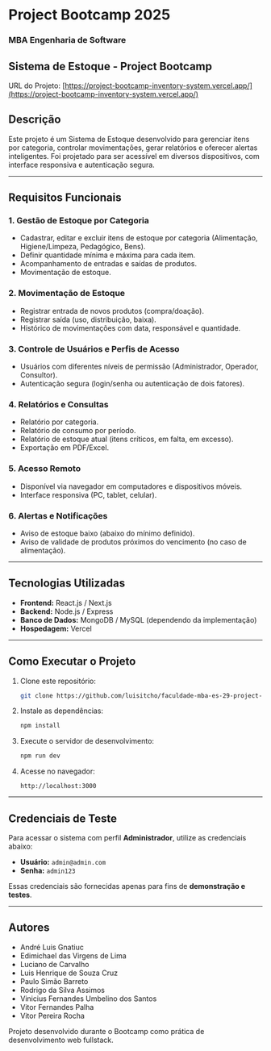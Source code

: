 
# Project Bootcamp 2025
### MBA Engenharia de Software

## Sistema de Estoque - Project Bootcamp

URL do Projeto: [https://project-bootcamp-inventory-system.vercel.app/](https://project-bootcamp-inventory-system.vercel.app/)

## Descrição
Este projeto é um Sistema de Estoque desenvolvido para gerenciar itens por categoria, controlar movimentações, gerar relatórios e oferecer alertas inteligentes. Foi projetado para ser acessível em diversos dispositivos, com interface responsiva e autenticação segura.

---

## Requisitos Funcionais

### 1. Gestão de Estoque por Categoria
- Cadastrar, editar e excluir itens de estoque por categoria (Alimentação, Higiene/Limpeza, Pedagógico, Bens).
- Definir quantidade mínima e máxima para cada item.
- Acompanhamento de entradas e saídas de produtos.
- Movimentação de estoque.

### 2. Movimentação de Estoque
- Registrar entrada de novos produtos (compra/doação).
- Registrar saída (uso, distribuição, baixa).
- Histórico de movimentações com data, responsável e quantidade.

### 3. Controle de Usuários e Perfis de Acesso
- Usuários com diferentes níveis de permissão (Administrador, Operador, Consultor).
- Autenticação segura (login/senha ou autenticação de dois fatores).

### 4. Relatórios e Consultas
- Relatório por categoria.
- Relatório de consumo por período.
- Relatório de estoque atual (itens críticos, em falta, em excesso).
- Exportação em PDF/Excel.

### 5. Acesso Remoto
- Disponível via navegador em computadores e dispositivos móveis.
- Interface responsiva (PC, tablet, celular).

### 6. Alertas e Notificações
- Aviso de estoque baixo (abaixo do mínimo definido).
- Aviso de validade de produtos próximos do vencimento (no caso de alimentação).

---

## Tecnologias Utilizadas
- **Frontend:** React.js / Next.js
- **Backend:** Node.js / Express
- **Banco de Dados:** MongoDB / MySQL (dependendo da implementação)
- **Hospedagem:** Vercel

---

## Como Executar o Projeto
1. Clone este repositório:
   ```bash
   git clone https://github.com/luisitcho/faculdade-mba-es-29-project-bootcamp-2025
   ```

2. Instale as dependências:
   ```bash
   npm install
   ```

3. Execute o servidor de desenvolvimento:
   ```bash
   npm run dev
   ```

4. Acesse no navegador:
   ```
   http://localhost:3000
   ```

---

## Credenciais de Teste
Para acessar o sistema com perfil **Administrador**, utilize as credenciais abaixo:

- **Usuário:** `admin@admin.com`  
- **Senha:** `admin123`  

Essas credenciais são fornecidas apenas para fins de **demonstração e testes**.

---

## Autores
- André Luis Gnatiuc
- Edimichael das Virgens de Lima
- Luciano de Carvalho
- Luis Henrique de Souza Cruz
- Paulo Simão Barreto
- Rodrigo da Silva Assimos
- Vinicius Fernandes Umbelino dos Santos
- Vitor Fernandes Palha
- Vitor Pereira Rocha

Projeto desenvolvido durante o Bootcamp como prática de desenvolvimento web fullstack.
